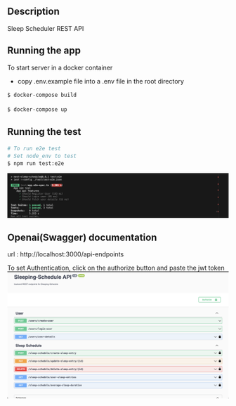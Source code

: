 ## Description
Sleep Scheduler REST API

## Running the app
To start server in a docker container

- copy .env.example file into a .env file in the root directory

```bash
$ docker-compose build

$ docker-compose up
```
## Running the test
```bash
# To run e2e test
# Set node_env to test 
$ npm run test:e2e
```
![test image](test.png "Test image")

## Openai(Swagger) documentation
url : http://localhost:3000/api-endpoints

To set Authentication, click on the authorize button and paste the jwt token
![test image](swagger.png "swagger image")
